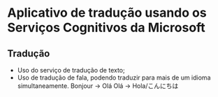 # Aplicativo de tradução usando os Serviços Cognitivos da Microsoft

## Tradução

- Uso do serviço de tradução de texto; 
- Uso de tradução de fala, podendo traduzir para mais de um idioma simultaneamente.
  Bonjour -> Olá
  Olá -> Hola/こんにちは